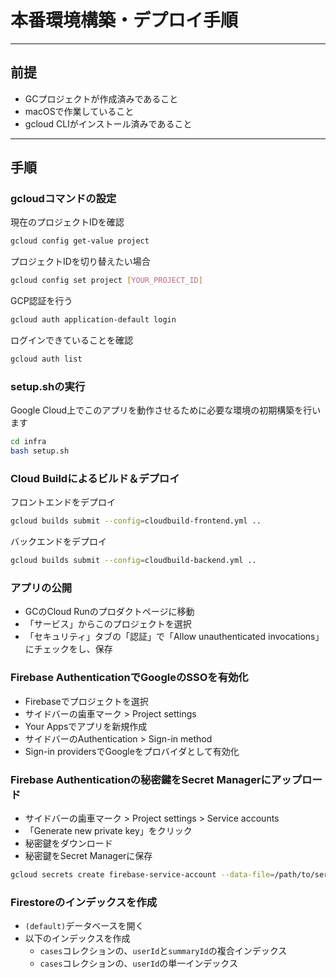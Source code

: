 # 本番環境構築・デプロイ手順

---

## 前提
- GCプロジェクトが作成済みであること
- macOSで作業していること
- gcloud CLIがインストール済みであること

---

## 手順

### gcloudコマンドの設定
現在のプロジェクトIDを確認
```sh
gcloud config get-value project
```
プロジェクトIDを切り替えたい場合
```sh
gcloud config set project [YOUR_PROJECT_ID]
```
GCP認証を行う
```sh
gcloud auth application-default login
```
ログインできていることを確認
```sh
gcloud auth list
```

### setup.shの実行
Google Cloud上でこのアプリを動作させるために必要な環境の初期構築を行います
```sh
cd infra
bash setup.sh
```

###  Cloud Buildによるビルド＆デプロイ
フロントエンドをデプロイ
```sh
gcloud builds submit --config=cloudbuild-frontend.yml ..
```
バックエンドをデプロイ
```sh
gcloud builds submit --config=cloudbuild-backend.yml ..
```

### アプリの公開
- GCのCloud Runのプロダクトページに移動
- 「サービス」からこのプロジェクトを選択
- 「セキュリティ」タブの「認証」で「Allow unauthenticated invocations」にチェックをし、保存

### Firebase AuthenticationでGoogleのSSOを有効化
- Firebaseでプロジェクトを選択
- サイドバーの歯車マーク > Project settings
- Your Appsでアプリを新規作成
- サイドバーのAuthentication > Sign-in method
- Sign-in providersでGoogleをプロバイダとして有効化

### Firebase Authenticationの秘密鍵をSecret Managerにアップロード
- サイドバーの歯車マーク > Project settings > Service accounts
- 「Generate new private key」をクリック
- 秘密鍵をダウンロード
- 秘密鍵をSecret Managerに保存
```sh
gcloud secrets create firebase-service-account --data-file=/path/to/serviceAccountKey.json
```

### Firestoreのインデックスを作成
- `(default)`データベースを開く
- 以下のインデックスを作成
    - `cases`コレクションの、`userId`と`summaryId`の複合インデックス
    - `cases`コレクションの、`userId`の単一インデックス